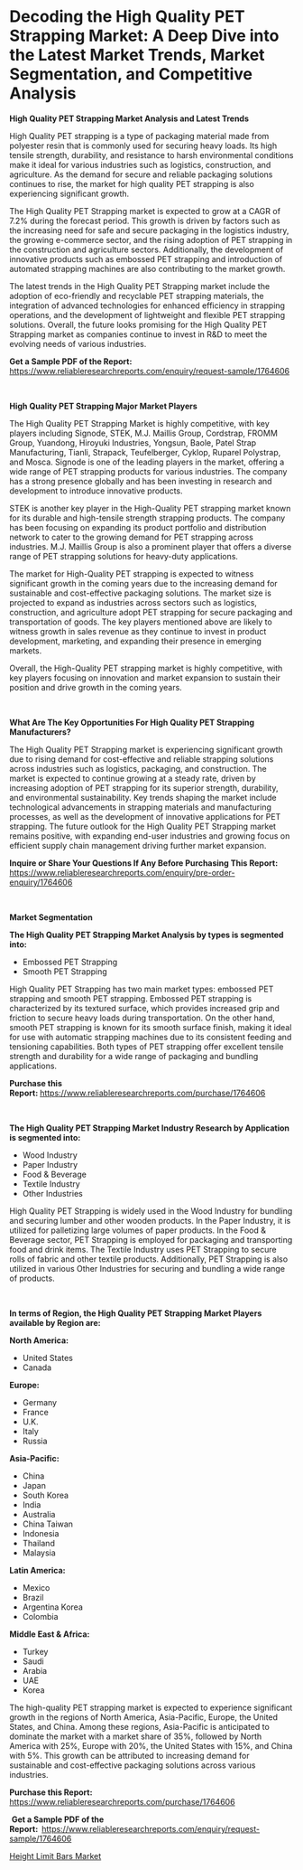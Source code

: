 <p><h1>Decoding the High Quality PET Strapping Market: A Deep Dive into the Latest Market Trends, Market Segmentation, and Competitive Analysis</h1></p><p><strong>High Quality PET Strapping Market Analysis and Latest Trends</strong></p>
<p><p>High Quality PET strapping is a type of packaging material made from polyester resin that is commonly used for securing heavy loads. Its high tensile strength, durability, and resistance to harsh environmental conditions make it ideal for various industries such as logistics, construction, and agriculture. As the demand for secure and reliable packaging solutions continues to rise, the market for high quality PET strapping is also experiencing significant growth.</p><p>The High Quality PET Strapping market is expected to grow at a CAGR of 7.2% during the forecast period. This growth is driven by factors such as the increasing need for safe and secure packaging in the logistics industry, the growing e-commerce sector, and the rising adoption of PET strapping in the construction and agriculture sectors. Additionally, the development of innovative products such as embossed PET strapping and introduction of automated strapping machines are also contributing to the market growth.</p><p>The latest trends in the High Quality PET Strapping market include the adoption of eco-friendly and recyclable PET strapping materials, the integration of advanced technologies for enhanced efficiency in strapping operations, and the development of lightweight and flexible PET strapping solutions. Overall, the future looks promising for the High Quality PET Strapping market as companies continue to invest in R&D to meet the evolving needs of various industries.</p></p>
<p><strong>Get a Sample PDF of the Report:&nbsp;</strong> <a href="https://www.reliableresearchreports.com/enquiry/request-sample/1764606">https://www.reliableresearchreports.com/enquiry/request-sample/1764606</a></p>
<p>&nbsp;</p>
<p><strong>High Quality PET Strapping Major Market Players</strong></p>
<p><p>The High Quality PET Strapping Market is highly competitive, with key players including Signode, STEK, M.J. Maillis Group, Cordstrap, FROMM Group, Yuandong, Hiroyuki Industries, Yongsun, Baole, Patel Strap Manufacturing, Tianli, Strapack, Teufelberger, Cyklop, Ruparel Polystrap, and Mosca. Signode is one of the leading players in the market, offering a wide range of PET strapping products for various industries. The company has a strong presence globally and has been investing in research and development to introduce innovative products.</p><p>STEK is another key player in the High-Quality PET strapping market known for its durable and high-tensile strength strapping products. The company has been focusing on expanding its product portfolio and distribution network to cater to the growing demand for PET strapping across industries. M.J. Maillis Group is also a prominent player that offers a diverse range of PET strapping solutions for heavy-duty applications.</p><p>The market for High-Quality PET strapping is expected to witness significant growth in the coming years due to the increasing demand for sustainable and cost-effective packaging solutions. The market size is projected to expand as industries across sectors such as logistics, construction, and agriculture adopt PET strapping for secure packaging and transportation of goods. The key players mentioned above are likely to witness growth in sales revenue as they continue to invest in product development, marketing, and expanding their presence in emerging markets.</p><p>Overall, the High-Quality PET strapping market is highly competitive, with key players focusing on innovation and market expansion to sustain their position and drive growth in the coming years.</p></p>
<p>&nbsp;</p>
<p><strong>What Are The Key Opportunities For High Quality PET Strapping Manufacturers?</strong></p>
<p><p>The High Quality PET Strapping market is experiencing significant growth due to rising demand for cost-effective and reliable strapping solutions across industries such as logistics, packaging, and construction. The market is expected to continue growing at a steady rate, driven by increasing adoption of PET strapping for its superior strength, durability, and environmental sustainability. Key trends shaping the market include technological advancements in strapping materials and manufacturing processes, as well as the development of innovative applications for PET strapping. The future outlook for the High Quality PET Strapping market remains positive, with expanding end-user industries and growing focus on efficient supply chain management driving further market expansion.</p></p>
<p><strong>Inquire or Share Your Questions If Any Before Purchasing This Report:</strong> <a href="https://www.reliableresearchreports.com/enquiry/pre-order-enquiry/1764606">https://www.reliableresearchreports.com/enquiry/pre-order-enquiry/1764606</a></p>
<p>&nbsp;</p>
<p><strong>Market Segmentation</strong></p>
<p><strong>The High Quality PET Strapping Market Analysis by types is segmented into:</strong></p>
<p><ul><li>Embossed PET Strapping</li><li>Smooth PET Strapping</li></ul></p>
<p><p>High Quality PET Strapping has two main market types: embossed PET strapping and smooth PET strapping. Embossed PET strapping is characterized by its textured surface, which provides increased grip and friction to secure heavy loads during transportation. On the other hand, smooth PET strapping is known for its smooth surface finish, making it ideal for use with automatic strapping machines due to its consistent feeding and tensioning capabilities. Both types of PET strapping offer excellent tensile strength and durability for a wide range of packaging and bundling applications.</p></p>
<p><strong>Purchase this Report:&nbsp;</strong><a href="https://www.reliableresearchreports.com/purchase/1764606">https://www.reliableresearchreports.com/purchase/1764606</a></p>
<p>&nbsp;</p>
<p><strong>The High Quality PET Strapping Market Industry Research by Application is segmented into:</strong></p>
<p><ul><li>Wood Industry</li><li>Paper Industry</li><li>Food & Beverage</li><li>Textile Industry</li><li>Other Industries</li></ul></p>
<p><p>High Quality PET Strapping is widely used in the Wood Industry for bundling and securing lumber and other wooden products. In the Paper Industry, it is utilized for palletizing large volumes of paper products. In the Food & Beverage sector, PET Strapping is employed for packaging and transporting food and drink items. The Textile Industry uses PET Strapping to secure rolls of fabric and other textile products. Additionally, PET Strapping is also utilized in various Other Industries for securing and bundling a wide range of products.</p></p>
<p>&nbsp;</p>
<p><strong>In terms of Region, the High Quality PET Strapping Market Players available by Region are:</strong></p>
<p>
    <p> <strong> North America: </strong>
        <ul>
            <li>United States</li>
            <li>Canada</li>
        </ul>
        </p> 
    <p> <strong> Europe: </strong>
        <ul>
            <li>Germany</li>
            <li>France</li>
            <li>U.K.</li>
            <li>Italy</li>
            <li>Russia</li>
        </ul>
        </p> 
    <p> <strong> Asia-Pacific: </strong>
        <ul>
            <li>China</li>
            <li>Japan</li>
            <li>South Korea</li>
            <li>India</li>
            <li>Australia</li>
            <li>China Taiwan</li>
            <li>Indonesia</li>
            <li>Thailand</li>
            <li>Malaysia</li>
        </ul>
        </p> 
    <p> <strong> Latin America: </strong>
        <ul>
            <li>Mexico</li>
            <li>Brazil</li>
            <li>Argentina Korea</li>
            <li>Colombia</li>
        </ul>
        </p> 
    <p> <strong> Middle East & Africa: </strong>
        <ul>
            <li>Turkey</li>
            <li>Saudi</li>
            <li>Arabia</li>
            <li>UAE</li>
            <li>Korea</li>
        </ul>
    </p>
    </p>
<p><p>The high-quality PET strapping market is expected to experience significant growth in the regions of North America, Asia-Pacific, Europe, the United States, and China. Among these regions, Asia-Pacific is anticipated to dominate the market with a market share of 35%, followed by North America with 25%, Europe with 20%, the United States with 15%, and China with 5%. This growth can be attributed to increasing demand for sustainable and cost-effective packaging solutions across various industries.</p></p>
<p><strong>Purchase this Report: </strong><a href="https://www.reliableresearchreports.com/purchase/1764606">https://www.reliableresearchreports.com/purchase/1764606</a></p>
<p>&nbsp;<strong>Get a Sample PDF of the Report:&nbsp;&nbsp;</strong><a href="https://www.reliableresearchreports.com/enquiry/request-sample/1764606">https://www.reliableresearchreports.com/enquiry/request-sample/1764606</a></p>
<p><strong></strong></p>
<p><p><a href="https://gamy-alyssum-396.notion.site/Height-Limit-Bars-Market-Dynamics-2024-2031-Also-about-Its-Market-Trends-Projections-and-Opportun-73745cf5fd1a4c2eaf829b405400923d">Height Limit Bars Market</a></p></p>